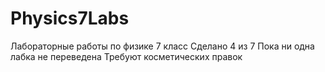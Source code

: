 # Physics7Labs
Лабораторные работы по физике 7 класс
Сделано 4 из 7
Пока ни одна лабка не переведена
Требуют косметических правок